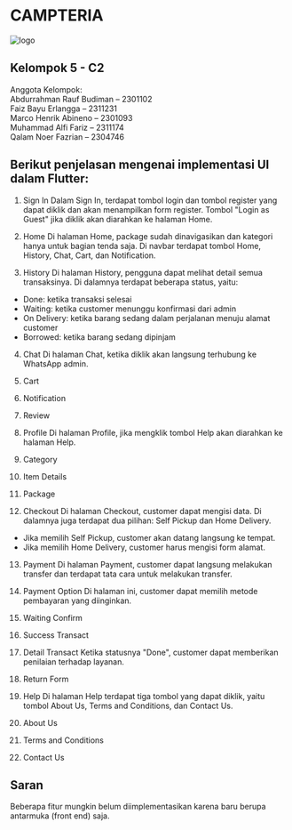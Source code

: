 # CAMPTERIA
![logo](https://github.com/user-attachments/assets/e5173265-ee6b-4953-99ac-17213d3e8427)


## Kelompok 5 - C2

Anggota Kelompok:  
Abdurrahman Rauf Budiman – 2301102  
Faiz Bayu Erlangga – 2311231  
Marco Henrik Abineno – 2301093  
Muhammad Alfi Fariz – 2311174  
Qalam Noer Fazrian – 2304746  

## Berikut penjelasan mengenai implementasi UI dalam Flutter:

1. Sign In
Dalam Sign In, terdapat tombol login dan tombol register yang dapat diklik dan akan menampilkan form register. Tombol "Login as Guest" jika diklik akan diarahkan ke halaman Home.

2. Home
Di halaman Home, package sudah dinavigasikan dan kategori hanya untuk bagian tenda saja. Di navbar terdapat tombol Home, History, Chat, Cart, dan Notification.

3. History
Di halaman History, pengguna dapat melihat detail semua transaksinya. Di dalamnya terdapat beberapa status, yaitu:
- Done: ketika transaksi selesai
- Waiting: ketika customer menunggu konfirmasi dari admin
- On Delivery: ketika barang sedang dalam perjalanan menuju alamat customer
- Borrowed: ketika barang sedang dipinjam

4. Chat
Di halaman Chat, ketika diklik akan langsung terhubung ke WhatsApp admin.

5. Cart

6. Notification

7. Review

8. Profile
Di halaman Profile, jika mengklik tombol Help akan diarahkan ke halaman Help.

9. Category

10. Item Details

11. Package

12. Checkout
Di halaman Checkout, customer dapat mengisi data. Di dalamnya juga terdapat dua pilihan: Self Pickup dan Home Delivery.
- Jika memilih Self Pickup, customer akan datang langsung ke tempat.
- Jika memilih Home Delivery, customer harus mengisi form alamat.

13. Payment
Di halaman Payment, customer dapat langsung melakukan transfer dan terdapat tata cara untuk melakukan transfer.

14. Payment Option
Di halaman ini, customer dapat memilih metode pembayaran yang diinginkan.

15. Waiting Confirm

16. Success Transact

17. Detail Transact
Ketika statusnya "Done", customer dapat memberikan penilaian terhadap layanan.

18. Return Form

19. Help
Di halaman Help terdapat tiga tombol yang dapat diklik, yaitu tombol About Us, Terms and Conditions, dan Contact Us.

20. About Us

21. Terms and Conditions

22. Contact Us

## Saran
Beberapa fitur mungkin belum diimplementasikan karena baru berupa antarmuka (front end) saja.
